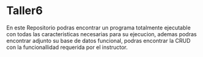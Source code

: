 # Taller6
En este Repositorio podras encontrar un programa totalmente ejecutable con todas las caracteristicas necesarias para su ejecucion, ademas podras encontrar adjunto su base de datos funcional, podras encontrar la CRUD con la funcionallidad requerida por el instructor.
